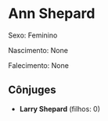 # Ann Shepard

Sexo: Feminino

Nascimento: None

Falecimento: None

## Cônjuges
- **Larry Shepard** (filhos: 0)
